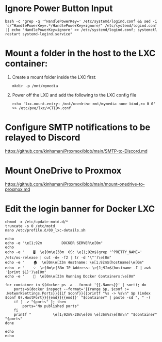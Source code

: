 # Ignore Power Button Input
   ```
   bash -c "grep -q '^HandlePowerKey=' /etc/systemd/logind.conf && sed -i 's/^HandlePowerKey=.*/HandlePowerKey=ignore/' /etc/systemd/logind.conf || echo 'HandlePowerKey=ignore' >> /etc/systemd/logind.conf; systemctl restart systemd-logind.service"
   ```
# Mount a folder in the host to the LXC container:
1. Create a mount folder inside the LXC first:
   ```
   mkdir -p /mnt/mymedia
   ```
2. Power off the LXC and add the following to the LXC config file
   ```
   echo 'lxc.mount.entry: /mnt/onedrive mnt/mymedia none bind,ro 0 0' >> /etc/pve/lxc/<CTID>.conf
   ```

# Configure SMTP notifications to be relayed to Discord
   https://github.com/kinhsman/Proxmox/blob/main/SMTP-to-Discord.md

# Mount OneDrive to Proxmox
   https://github.com/kinhsman/Proxmox/blob/main/mount-onedrive-to-proxmox.md

# Edit the login banner for Docker LXC
   ```
   chmod -x /etc/update-motd.d/*
   truncate -s 0 /etc/motd
   nano /etc/profile.d/00_lxc-details.sh 
   ```
   ```
   echo
   echo -e "\e[1;92m         DOCKER SERVER\e[0m"
   echo
   echo -e "    🖥️  \e[0m\e[33m  OS: \e[1;92m$(grep '^PRETTY_NAME=' /etc/os-release | cut -d= -f2 | tr -d '\"')\e[0m"
   echo -e "    🏠  \e[0m\e[33m Hostname: \e[1;92m$(hostname)\e[0m"
   echo -e "    💡  \e[0m\e[33m IP Address: \e[1;92m$(hostname -I | awk '{print $1}')\e[0m"
   echo -e "    🐳  \e[0m\e[33m Running Docker Containers:\e[0m"
   
   for container in $(docker ps -a --format '{{.Names}}' | sort); do
       ports=$(docker inspect --format='{{range $p, $conf := .NetworkSettings.Ports}}{{if $conf}}{{printf "%s -> %s\n" $p (index $conf 0).HostPort}}{{end}}{{end}}' "$container" | paste -sd ", " -)
       if [ -z "$ports" ]; then
           ports="No published ports"
       fi
       printf "          \e[1;92m%-20s\e[0m \e[36m%s\e[0m\n" "$container" "$ports"
   done
   
   echo
   echo
   ```
